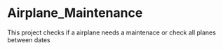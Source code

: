 # Airplane_Maintenance
 This project checks if a airplane needs a maintenace  or check all planes between dates
